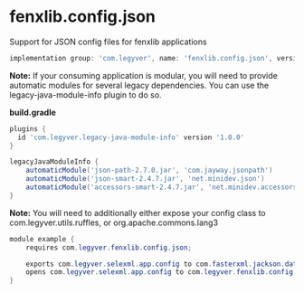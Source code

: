 # fenxlib.config.json
Support for JSON config files for fenxlib applications
```gradle
implementation group: 'com.legyver', name: 'fenxlib.config.json', version: '3.0.0-beta.9'
```

**Note:** If your consuming application is modular, you will need to provide automatic modules for several legacy dependencies.
You can use the legacy-java-module-info plugin to do so.

**build.gradle**
```groovy
plugins {
  id 'com.legyver.legacy-java-module-info' version '1.0.0'
}

legacyJavaModuleInfo {
    automaticModule('json-path-2.7.0.jar', 'com.jayway.jsonpath')
    automaticModule('json-smart-2.4.7.jar', 'net.minidev.json')
    automaticModule('accessors-smart-2.4.7.jar', 'net.minidev.accessors')
}
```

**Note:**
You will need to additionally either expose your config class to com.legyver.utils.ruffles, or org.apache.commons.lang3
```java
module example {
    requires com.legyver.fenxlib.config.json;

    exports com.legyver.selexml.app.config to com.fasterxml.jackson.databind, com.legyver.utils.ruffles;
    opens com.legyver.selexml.app.config to com.legyver.fenxlib.config.json;
}
```